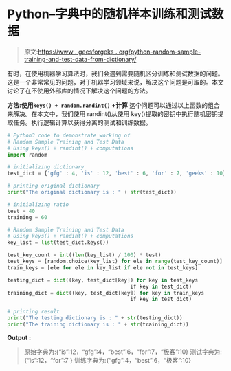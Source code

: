 # Python–字典中的随机样本训练和测试数据

> 原文:[https://www . geesforgeks . org/python-random-sample-training-and-test-data-from-dictionary/](https://www.geeksforgeeks.org/python-random-sample-training-and-test-data-from-dictionary/)

有时，在使用机器学习算法时，我们会遇到需要随机区分训练和测试数据的问题。这是一个非常常见的问题，对于机器学习领域来说，解决这个问题是可取的。本文讨论了在不使用外部库的情况下解决这个问题的方法。

**方法:使用`keys() + random.randint()` +计算**
这个问题可以通过以上函数的组合来解决。在本文中，我们使用 randint()从使用 key()提取的密钥中执行随机密钥提取任务。执行逻辑计算以获得分离的测试和训练数据。

```py
# Python3 code to demonstrate working of 
# Random Sample Training and Test Data
# Using keys() + randint() + computations
import random

# initializing dictionary
test_dict = {'gfg' : 4, 'is' : 12, 'best' : 6, 'for' : 7, 'geeks' : 10}

# printing original dictionary
print("The original dictionary is : " + str(test_dict))

# initializing ratio
test = 40
training = 60

# Random Sample Training and Test Data
# Using keys() + randint() + computations
key_list = list(test_dict.keys())

test_key_count = int((len(key_list) / 100) * test)
test_keys = [random.choice(key_list) for ele in range(test_key_count)]
train_keys = [ele for ele in key_list if ele not in test_keys]

testing_dict = dict((key, test_dict[key]) for key in test_keys 
                                        if key in test_dict) 
training_dict = dict((key, test_dict[key]) for key in train_keys 
                                        if key in test_dict) 

# printing result 
print("The testing dictionary is : " + str(testing_dict)) 
print("The training dictionary is : " + str(training_dict)) 
```

**Output :**

> 原始字典为:{“is”:12，“gfg”:4，“best”:6，“for”:7，“极客”:10}
> 测试字典为:{“is”:12，“for”:7 }
> 训练字典为:{“gfg”:4，“best”:6，“极客”:10}